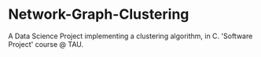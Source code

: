 # Network-Graph-Clustering
A Data Science Project implementing a clustering algorithm, in C.
'Software Project' course @ TAU.
